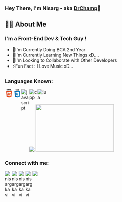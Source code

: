 ### Hey There,  I'm Nisarg - aka [DrChamp][website]👋

<!-- <img align="center" alt="GIF" src="https://github.com/DrChamp1/DrChamp1/blob/main/code.gif?raw=true" width="320" height="220" /> -->

## 🙋‍♂️ About Me
### I'm a Front-End Dev & Tech Guy !
- 🔭I'm Currently Doing BCA 2nd Year
- 🌱I'm Currently Learning New Things xD....
- 👯I'm Looking to Collaborate with Other Developers
- ⚡Fun Fact : I Love Music xD...

### Languages Known:

<img align="left" alt="HTML5" width="26px" src="https://raw.githubusercontent.com/github/explore/80688e429a7d4ef2fca1e82350fe8e3517d3494d/topics/html/html.png" />
<img align="left" alt="CSS3" width="26px" src="https://raw.githubusercontent.com/github/explore/80688e429a7d4ef2fca1e82350fe8e3517d3494d/topics/css/css.png" />
<img align="left" alt="javascript" width="26px" src="https://img.icons8.com/color/48/000000/javascript.png"/>
<img align="left" alt="cpp" width="26px" src="https://img.icons8.com/color/48/000000/c-plus-plus-logo.png"/>
<img align="left" alt="lua" width="30px" src="https://i.ibb.co/FD1vvT2/lua.png"/>


<br />
<br />

<img height="150px" src="https://github-readme-stats.vercel.app/api?username=drchamp1&show_icons=true&hide_title=true&count_private=true" />	<img height="150px" width="250px" src="https://github-readme-stats.vercel.app/api/top-langs/?username=drchamp1" />	


### Connect with me:

[<img align="left" alt="nisargkavi" width="22px" src="https://img.icons8.com/color/48/000000/gmail.png"/>][gmail]
[<img align="left" alt="nisargkavi" width="22px" src="https://img.icons8.com/color/48/000000/linkedin.png"/>][linkedin]
[<img align="left" alt="nisargkavi" width="22px" src="https://img.icons8.com/cute-clipart/512/000000/instagram-new.png"/>][instagram]
[<img align="left" alt="nisargkavi" width="22px" src="https://img.icons8.com/fluency/240/000000/youtube-play.png"/>][youtube]


<a href="https://github.com/Meghna-DAS/github-profile-views-counter">
    <img src="https://komarev.com/ghpvc/?username=drchamp1">
</a>


[youtube]:https://www.youtube.com/technicalnisarg
[instagram]: https://www.instagram.com/a_mythical_kid
[gmail]:kavinisarg@gmail.com
[linkedin]:https://www.linkedin.com/in/drchamp1/
[website]:https://nisargkavi.in/

